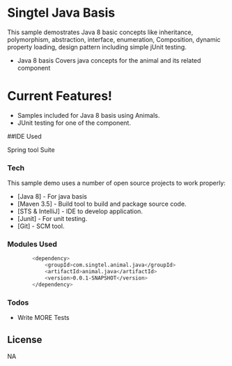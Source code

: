 # Singtel Java Basis



This sample demostrates Java 8 basic concepts like inheritance, polymorphism, abstraction, interface, enumeration, Composition, dynamic property loading, design pattern including simple jUnit testing.

  - Java 8 basis
    Covers java concepts for the animal and its related component

# Current Features!

  - Samples included for Java 8 basis using Animals.
  - JUnit testing for one of the component.

##IDE Used

Spring tool Suite

### Tech

This sample demo uses a number of open source projects to work properly:

* [Java 8] - For java basis
* [Maven 3.5] - Build tool to build and package source code.
* [STS & IntelliJ] - IDE to develop application.
* [Junit] - For unit testing.
* [Git] - SCM tool.



### Modules Used

```sh
		<dependency>
			<groupId>com.singtel.animal.java</groupId>
			<artifactId>animal.java</artifactId>
			<version>0.0.1-SNAPSHOT</version>
		</dependency>

```



### Todos

 - Write MORE Tests

License
----

NA


